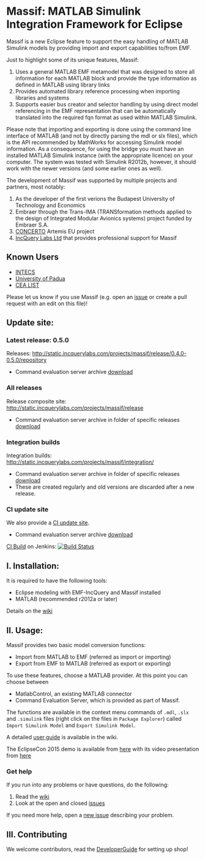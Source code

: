 # Massif: MATLAB Simulink Integration Framework for Eclipse

Massif is a new Eclipse feature to support the easy handling of MATLAB Simulink models by providing import and export capabilities to/from EMF. 

Just to highlight some of its unique features, Massif: 
 1. Uses a general MATLAB EMF metamodel that was designed to store all information for each MATLAB block and provide the type information as defined in MATLAB using library links
 1. Provides automated library reference processing when importing libraries and systems
 1. Supports easier bus creator and selector handling by using direct model referencing in the EMF representation that can be automatically translated into the required fqn format as used within MATLAB Simulink. 

Please note that importing and exporting is done using the command line interface of MATLAB (and not by directly parsing the mdl or slx files), which is the API recommended by MathWorks for accessing Simulink model information. As a consequence, for using the bridge you must have an installed MATLAB Simulink instance (with the appropriate licence) on your computer. The system was tested with Simulink R2012b, however, it should work with the newer versions (and some earlier ones as well).

The development of Massif was supported by multiple projects and partners, most notably:
 1. As the developer of the first verions the Budapest University of Technology and Economics
 1. Embraer through the Trans-IMA (TRANSformation methods applied to the design of Integrated Modular Avionics systems) project funded by Embraer S.A. 
 1. [CONCERTO](http://www.concerto-project.org/) Artemis EU project
 1. [IncQuery Labs Ltd](http://incquerylabs.com/) that provides professional support for Massif

## Known Users

 * [INTECS](http://www.intecs.it/)
 * [University of Padua](http://www.math.unipd.it/it/)
 * [CEA LIST](http://www-list.cea.fr/en/)

Please let us know if you use Massif (e.g. open an [issue](https://github.com/IncQueryLabs/massif/issues/new) or create a pull request with an edit on this file)!

## Update site:

### Latest release: 0.5.0

Releases: http://static.incquerylabs.com/projects/massif/release/0.4.0-0.5.0/repository
  * Command evaluation server archive [download](http://static.incquerylabs.com/projects/massif/release/0.4.0-0.5.0) 

### All releases

Release composite site: http://static.incquerylabs.com/projects/massif/release
  * Command evaluation server archive in folder of specific releases [download](http://static.incquerylabs.com/projects/massif/release/)

### Integration builds

Integration builds: http://static.incquerylabs.com/projects/massif/integration/
  * Command evaluation server archive in folder of specific releases [download](http://static.incquerylabs.com/projects/massif/integration/)
  * These are created regularly and old versions are discarded after a new release.

### CI update site

We also provide a [CI update site](https://build.incquerylabs.com/jenkins/job/Massif/lastSuccessfulBuild/artifact/releng/hu.bme.mit.massif.site/target/repository/).
  * Command evaluation server archive [download](https://build.incquerylabs.com/jenkins/job/Massif/lastSuccessfulBuild/artifact/releng/massif.commandevaluation.server-package/) 

[CI Build](https://build.incquerylabs.com/jenkins/job/Massif/) on Jenkins: 
[![Build Status](https://build.incquerylabs.com/jenkins/buildStatus/icon?job=Massif)](https://build.incquerylabs.com/jenkins/job/Massif/)

## I. Installation:

It is required to have the following tools:
 * Eclipse modeling with EMF-IncQuery and Massif installed
 * MATLAB (recommended r2012a or later)

Details on the [wiki](../../wiki/UserGuide#installation)

## II. Usage:

Massif provides two basic model conversion functions:
 * Import from MATLAB to EMF (referred as import or importing)
 * Export from EMF to MATLAB (referred as export or exporting)

To use these features, choose a MATLAB provider. At this point you can choose between
 * MatlabControl, an existing MATLAB connector
 * Command Evaluation Server, which is provided as part of Massif.

The functions are available in the context menu commands of `.mdl`, `.slx` and `.simulink` files (right click on the files in `Package Explorer`) called `Import Simulink Model` and `Export Simulink Model`.

A detailed [user guide](../../wiki/UserGuide#model-importing-and-exporting) is available in the wiki.

The EclipseCon 2015 demo is available from [here](../../wiki/EclipseCon2015)
with its video presentation from [here](https://www.youtube.com/watch?v=6mv4m5UT9YE)

### Get help

If you run into any problems or have questions, do the following:
  1. Read the [wiki](../../wiki/Home)
  1. Look at the open and closed [issues](../../issues)

If you need more help, open a [new issue](../../issues/new) describing your problem.

## III. Contributing

We welcome contributors, read the [DeveloperGuide](../../wiki/DevelopersGuide) for setting up shop!
